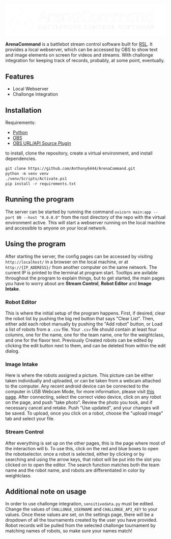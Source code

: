 ![ArenaCommand Logo](/banner_transparent.png)

**ArenaCommand** is a battlebot stream control software built for [RSL](https://robotsmashingleague.com). It provides a local webserver, 
which can be accessed by OBS to show text and image elements on screen for videos and streams. With challonge integration for keeping
track of records, probably, at some point, eventually.

## Features

- Local Webserver
- Challonge Integration

## Installation

Requirements:

- [Python](https://www.python.org/)
- [OBS](https://obsproject.com/)
- [OBS URL/API Source Plugin](https://obsproject.com/forum/resources/url-api-source-live-data-media-and-ai-on-obs-made-simple.1756/)

to install, clone the repository, create a virtual environment, and install dependencies.

```
git clone https://github.com/Anthony6444/ArenaCommand.git
python -m venv venv
./venv/Scripts/Activate.ps1
pip install -r requirements.txt
```

## Running the program

The server can be started by running the command `uvicorn main:app --port 80 --host "0.0.0.0"` from the root directory of the repo with the
virtual environment active. This will start a webserver running on the local machine and accessible to anyone on your local network.

## Using the program

After starting the server, the config pages can be accessed by visiting `http://localhost/` in a browser on the local machine, or at
`http://{IP_ADDRESS}/` from another computer on the same network. The current IP is printed to the terminal at program start. Tooltips
are avilable throughout the program to explain things, but to get started, the main pages you have to worry about are **Stream Control**,
**Robot Editor** and **Image Intake**. 


### Robot Editor

This is where the initial setup of the program happens. First, if desired, clear the robot list by pushing the big red button that says 
"Clear List". Then, either add each robot manually by pushing the "Add robot" button, or Load a list of robots from a `.csv` file. Your `.csv` 
file should contain at least four columns, one for the name, one for the team name, one for the weightclass, and one for the flavor text. Previously
Created robots can be edited by clicking the edit button next to them, and can be deleted from within the edit dialog. 

### Image Intake

Here is where the robots assigned a picture. This picture can be either taken individually and uploaded, or can be taken from a webcam attached to the
computer. Any recent android device can be connected to the computer in USB Webcam Mode, for more information, please visit 
[this page](https://support.google.com/pixelcamera/answer/14274129). After connecting, select the correct video device, click on any robot on the
page, and push "take photo". Review the photo you took, and if necessary cancel and retake. Push "Use updated", and your changes will be saved. To 
upload, once you click on a robot, choose the "upload image" tab and select your file. 

### Stream Control

After everything is set up on the other pages, this is the page where most of the interaction will b. To use this, click on the red and blue boxes
to open the robotselector. once a robot is selected, either by clicking or by searching and using the arrow keys, that robot will be put into the
slot you clicked on to open the editor. The search function matches both the team name and the robot name, and robots are differentiated in color by
weightclass.

## Additional note on usage

In order to use challonge integration, `sensitivedata.py` must be edited. Change the values of `CHALLONGE_USERNAME` and `CHALLONGE_API_KEY` to your values.
Once these values are set, on the settings page, there will be a dropdown of all the tournaments created by the user you have provided. Robot records will 
be pulled from the selected challonge tournament by matching names of robots, so make sure your names match!
